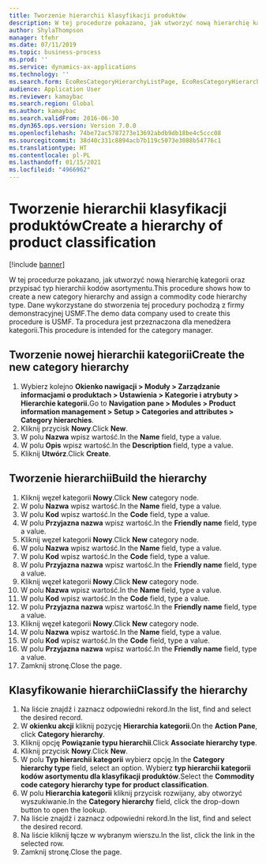```yaml
---
title: Tworzenie hierarchii klasyfikacji produktów
description: W tej procedurze pokazano, jak utworzyć nową hierarchię kategorii oraz przypisać typ hierarchii kodów asortymentu.
author: ShylaThompson
manager: tfehr
ms.date: 07/11/2019
ms.topic: business-process
ms.prod: ''
ms.service: dynamics-ax-applications
ms.technology: ''
ms.search.form: EcoResCategoryHierarchyListPage, EcoResCategoryHierarchyCreate, EcoResCategory, EcoResCategoryHierarchyRole, EcoResProductCategory, EcoResCategorySearchList, EcoResCategoryHierarchyFactbox, EcoResCategoryFriendlyName, EcoResCategoryAddProduct
audience: Application User
ms.reviewer: kamaybac
ms.search.region: Global
ms.author: kamaybac
ms.search.validFrom: 2016-06-30
ms.dyn365.ops.version: Version 7.0.0
ms.openlocfilehash: 74be72ac5787273e13692abdb9db18be4c5ccc08
ms.sourcegitcommit: 38d40c331c8894acb7b119c5073e3088b54776c1
ms.translationtype: HT
ms.contentlocale: pl-PL
ms.lasthandoff: 01/15/2021
ms.locfileid: "4966962"
---
```

# <a name="create-a-hierarchy-of-product-classification"></a><span data-ttu-id="65c97-103">Tworzenie hierarchii klasyfikacji produktów</span><span class="sxs-lookup"><span data-stu-id="65c97-103">Create a hierarchy of product classification</span></span>

[!include [banner](../../includes/banner.md)]

<span data-ttu-id="65c97-104">W tej procedurze pokazano, jak utworzyć nową hierarchię kategorii oraz przypisać typ hierarchii kodów asortymentu.</span><span class="sxs-lookup"><span data-stu-id="65c97-104">This procedure shows how to create a new category hierarchy and assign a commodity code hierarchy type.</span></span> <span data-ttu-id="65c97-105">Dane wykorzystane do stworzenia tej procedury pochodzą z firmy demonstracyjnej USMF.</span><span class="sxs-lookup"><span data-stu-id="65c97-105">The demo data company used to create this procedure is USMF.</span></span> <span data-ttu-id="65c97-106">Ta procedura jest przeznaczona dla menedżera kategorii.</span><span class="sxs-lookup"><span data-stu-id="65c97-106">This procedure is intended for the category manager.</span></span>


## <a name="create-the-new-category-hierarchy"></a><span data-ttu-id="65c97-107">Tworzenie nowej hierarchii kategorii</span><span class="sxs-lookup"><span data-stu-id="65c97-107">Create the new category hierarchy</span></span>
1. <span data-ttu-id="65c97-108">Wybierz kolejno **Okienko nawigacji > Moduły > Zarządzanie informacjami o produktach > Ustawienia > Kategorie i atrybuty > Hierarchie kategorii.**</span><span class="sxs-lookup"><span data-stu-id="65c97-108">Go to **Navigation pane > Modules > Product information management > Setup > Categories and attributes > Category hierarchies**.</span></span>
2. <span data-ttu-id="65c97-109">Kliknij przycisk **Nowy**.</span><span class="sxs-lookup"><span data-stu-id="65c97-109">Click **New**.</span></span>
3. <span data-ttu-id="65c97-110">W polu **Nazwa** wpisz wartość.</span><span class="sxs-lookup"><span data-stu-id="65c97-110">In the **Name** field, type a value.</span></span>
4. <span data-ttu-id="65c97-111">W polu **Opis** wpisz wartość.</span><span class="sxs-lookup"><span data-stu-id="65c97-111">In the **Description** field, type a value.</span></span>
5. <span data-ttu-id="65c97-112">Kliknij **Utwórz**.</span><span class="sxs-lookup"><span data-stu-id="65c97-112">Click **Create**.</span></span>

## <a name="build-the-hierarchy"></a><span data-ttu-id="65c97-113">Tworzenie hierarchii</span><span class="sxs-lookup"><span data-stu-id="65c97-113">Build the hierarchy</span></span>
1. <span data-ttu-id="65c97-114">Kliknij węzeł kategorii **Nowy**.</span><span class="sxs-lookup"><span data-stu-id="65c97-114">Click **New** category node.</span></span>
2. <span data-ttu-id="65c97-115">W polu **Nazwa** wpisz wartość.</span><span class="sxs-lookup"><span data-stu-id="65c97-115">In the **Name** field, type a value.</span></span>
3. <span data-ttu-id="65c97-116">W polu **Kod** wpisz wartość.</span><span class="sxs-lookup"><span data-stu-id="65c97-116">In the **Code** field, type a value.</span></span>
4. <span data-ttu-id="65c97-117">W polu **Przyjazna nazwa** wpisz wartość.</span><span class="sxs-lookup"><span data-stu-id="65c97-117">In the **Friendly name** field, type a value.</span></span>
5. <span data-ttu-id="65c97-118">Kliknij węzeł kategorii **Nowy**.</span><span class="sxs-lookup"><span data-stu-id="65c97-118">Click **New** category node.</span></span>
6. <span data-ttu-id="65c97-119">W polu **Nazwa** wpisz wartość.</span><span class="sxs-lookup"><span data-stu-id="65c97-119">In the **Name** field, type a value.</span></span>
7. <span data-ttu-id="65c97-120">W polu **Kod** wpisz wartość.</span><span class="sxs-lookup"><span data-stu-id="65c97-120">In the **Code** field, type a value.</span></span>
8. <span data-ttu-id="65c97-121">W polu **Przyjazna nazwa** wpisz wartość.</span><span class="sxs-lookup"><span data-stu-id="65c97-121">In the **Friendly name** field, type a value.</span></span>
9. <span data-ttu-id="65c97-122">Kliknij węzeł kategorii **Nowy**.</span><span class="sxs-lookup"><span data-stu-id="65c97-122">Click **New** category node.</span></span>
10. <span data-ttu-id="65c97-123">W polu **Nazwa** wpisz wartość.</span><span class="sxs-lookup"><span data-stu-id="65c97-123">In the **Name** field, type a value.</span></span>
11. <span data-ttu-id="65c97-124">W polu **Kod** wpisz wartość.</span><span class="sxs-lookup"><span data-stu-id="65c97-124">In the **Code** field, type a value.</span></span>
12. <span data-ttu-id="65c97-125">W polu **Przyjazna nazwa** wpisz wartość.</span><span class="sxs-lookup"><span data-stu-id="65c97-125">In the **Friendly name** field, type a value.</span></span>
13. <span data-ttu-id="65c97-126">Kliknij węzeł kategorii **Nowy**.</span><span class="sxs-lookup"><span data-stu-id="65c97-126">Click **New** category node.</span></span>
14. <span data-ttu-id="65c97-127">W polu **Nazwa** wpisz wartość.</span><span class="sxs-lookup"><span data-stu-id="65c97-127">In the **Name** field, type a value.</span></span>
15. <span data-ttu-id="65c97-128">W polu **Kod** wpisz wartość.</span><span class="sxs-lookup"><span data-stu-id="65c97-128">In the **Code** field, type a value.</span></span>
16. <span data-ttu-id="65c97-129">W polu **Przyjazna nazwa** wpisz wartość.</span><span class="sxs-lookup"><span data-stu-id="65c97-129">In the **Friendly name** field, type a value.</span></span>
17. <span data-ttu-id="65c97-130">Zamknij stronę.</span><span class="sxs-lookup"><span data-stu-id="65c97-130">Close the page.</span></span>

## <a name="classify-the-hierarchy"></a><span data-ttu-id="65c97-131">Klasyfikowanie hierarchii</span><span class="sxs-lookup"><span data-stu-id="65c97-131">Classify the hierarchy</span></span>
1. <span data-ttu-id="65c97-132">Na liście znajdź i zaznacz odpowiedni rekord.</span><span class="sxs-lookup"><span data-stu-id="65c97-132">In the list, find and select the desired record.</span></span>
2. <span data-ttu-id="65c97-133">W **okienku akcji** kliknij pozycję **Hierarchia kategorii**.</span><span class="sxs-lookup"><span data-stu-id="65c97-133">On the **Action Pane**, click **Category hierarchy**.</span></span>
3. <span data-ttu-id="65c97-134">Kliknij opcję **Powiązanie typu hierarchii**.</span><span class="sxs-lookup"><span data-stu-id="65c97-134">Click **Associate hierarchy type**.</span></span>
4. <span data-ttu-id="65c97-135">Kliknij przycisk **Nowy**.</span><span class="sxs-lookup"><span data-stu-id="65c97-135">Click **New**.</span></span>
5. <span data-ttu-id="65c97-136">W polu **Typ hierarchii kategorii** wybierz opcję.</span><span class="sxs-lookup"><span data-stu-id="65c97-136">In the **Category hierarchy type** field, select an option.</span></span> <span data-ttu-id="65c97-137">Wybierz **typ hierarchii kategorii kodów asortymentu dla klasyfikacji produktów**.</span><span class="sxs-lookup"><span data-stu-id="65c97-137">Select the **Commodity code category hierarchy type for product classification**.</span></span>  
6. <span data-ttu-id="65c97-138">W polu **Hierarchia kategorii** kliknij przycisk rozwijany, aby otworzyć wyszukiwanie.</span><span class="sxs-lookup"><span data-stu-id="65c97-138">In the **Category hierarchy** field, click the drop-down button to open the lookup.</span></span>
7. <span data-ttu-id="65c97-139">Na liście znajdź i zaznacz odpowiedni rekord.</span><span class="sxs-lookup"><span data-stu-id="65c97-139">In the list, find and select the desired record.</span></span>
8. <span data-ttu-id="65c97-140">Na liście kliknij łącze w wybranym wierszu.</span><span class="sxs-lookup"><span data-stu-id="65c97-140">In the list, click the link in the selected row.</span></span>
9. <span data-ttu-id="65c97-141">Zamknij stronę.</span><span class="sxs-lookup"><span data-stu-id="65c97-141">Close the page.</span></span>

